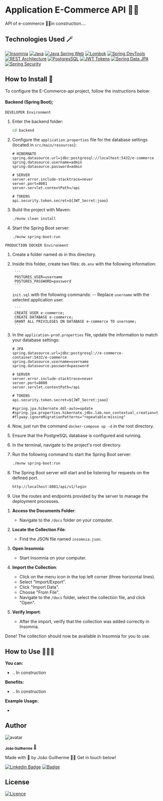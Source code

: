 

# Application E-Commerce API 🏪👜

API of e-commerce 🤰🏽in construction....

## Technologies Used 🪄

  [![Insomnia](https://img.shields.io/badge/Insomnia-5849BE?style=for-the-badge&logo=insomnia&logoColor=white)](https://insomnia.rest/)
  [![Java](https://img.shields.io/badge/Java-ED8B00?style=for-the-badge&logo=openjdk&logoColor=white)](https://www.java.com/)
  [![Java Spring Web](https://img.shields.io/badge/Java%20Spring%20Web-6DB33F?style=for-the-badge&logo=spring&logoColor=white)](https://spring.io/projects/spring-boot)
  [![Lombok](https://img.shields.io/badge/Lombok-BC4521?style=for-the-badge&logo=lombok&logoColor=white)](https://projectlombok.org/)
  [![Spring DevTools](https://img.shields.io/badge/Spring%20DevTools-6DB33F?style=for-the-badge&logo=spring&logoColor=white)](https://docs.spring.io/spring-boot/docs/current/reference/html/using.html#using.devtools)
  [![REST Architecture](https://img.shields.io/badge/REST%20Architecture-blue?style=for-the-badge&logo=rest&logoColor=white)](https://www.redhat.com/en/topics/api/what-is-a-rest-api)
  [![PostgresSQL](https://img.shields.io/badge/PostgresSQL-336791?style=for-the-badge&logo=postgresql&logoColor=white)](https://www.postgresql.org/)
  [![JWT Tokens](https://img.shields.io/badge/JWT%20Tokens-6DB33F?style=for-the-badge&logo=spring&logoColor=white)](https://jwt.io/)
  [![Spring Data JPA](https://img.shields.io/badge/Spring%20Data%20JPA-6DB33F?style=for-the-badge&logo=spring&logoColor=white)](https://spring.io/projects/spring-data-jpa)
  [![Spring Security](https://img.shields.io/badge/Spring%20Security-6DB33F?style=for-the-badge&logo=spring&logoColor=white)](https://spring.io/projects/spring-security)

## How to Install 🔑

To configure the E-Commerce-api project, follow the instructions below:

#### Backend (Spring Boot);

`DEVELOPER Environment`

1. Enter the backend folder:
   ```bash
   cd backend
   ```

2. Configure the `application.properties` file for the database settings (located in `src/main/resources`):

    ```properties
    # HIBERNATE
    spring.datasource.url=jdbc:postgresql://localhost:5432/e-commerce
    spring.datasource.username=admin
    spring.datasource.password=admin
    
    # SERVER
    server.error.include-stacktrace=never
    server.port=8081
    server.servlet.contextPath=/api
    
    # TOKENS
    api.security.token.secret=${JWT_Secret:joao}
    ```

3. Build the project with Maven:
   ```bash
   ./mvnw clean install
   ```

4. Start the Spring Boot server:
   ```bash
   ./mvnw spring-boot:run
   ```

`PRODUCTION DOCKER Environment`

1. Create a folder named `db` in this directory.
2. Inside this folder, create two files:
   `db.env` with the following information:

        ```
        POSTGRES_USER=username
        POSTGRES_PASSWORD=password
        ```

   `init.sql` with the following commands:
      -- Replace `username` with the selected application user.

        ```
        CREATE USER e-commerce;
        CREATE DATABASE e-commerce;
        GRANT ALL PRIVILEGES ON DATABASE e-commerce TO username;
        ```

3. In the `application-prod.properties` file, update the information to match your database settings:

    ```
    # JPA
    spring.datasource.url=jdbc:postgresql://e-commerce-container:5432/e-commerce
    spring.datasource.username=username
    spring.datasource.password=password
    
    # SERVER
    server.error.include-stacktrace=never
    server.port=8080
    server.servlet.contextPath=/api
    
    # TOKENS
    api.security.token.secret=${JWT_Secret:joao}
    
    #spring.jpa.hibernate.ddl-auto=update
    #spring.jpa.properties.hibernate.jdbc.lab.non_contextual_creation=true
    #flyway.ignoreMigrationPatterns="repeatable:missing"
    ```

4. Now, just run the command `docker-compose up -d` in the root directory.

1. Ensure that the PostgreSQL database is configured and running.
2. In the terminal, navigate to the project's root directory.
3. Run the following command to start the Spring Boot server:

   ```bash
   ./mvnw spring-boot:run
   ```

4. The Spring Boot server will start and be listening for requests on the defined port.

    ```bash
    http://localhost:8081/api/v1/login
    ```

5. Use the routes and endpoints provided by the server to manage the deployment processes.

<!-- Documentation link: https://doc-E-Commerce-api.netlify.app/#req_57f32835a4da4a64946ef9bff6a1330e -->

1. **Access the Documents Folder**:
    - Navigate to the `/docs` folder on your computer.

2. **Locate the Collection File**:
    - Find the JSON file named `insomnia.json`.

3. **Open Insomnia**:
    - Start Insomnia on your computer.

4. **Import the Collection**:
    - Click on the menu icon in the top left corner (three horizontal lines).
    - Select "Import/Export".
    - Click "Import Data".
    - Choose "From File".
    - Navigate to the `/docs` folder, select the collection file, and click "Open".

5. **Verify Import**:
    - After the import, verify that the collection was added correctly in Insomnia.

Done! The collection should now be available in Insomnia for you to use.

## How to Use 👨🏽‍🏫
**You can:**

* .. In construction



**Benefits:**

* .. In construction


**Example Usage:**

* 

## Author


![avatar](https://images.weserv.nl/?url=https://avatars.githubusercontent.com/u/80895578?v=4?v=4&h=100&w=100&fit=cover&mask=circle&maxage=7d)

<sub><b>João Guilherme</b></sub></h4> <a href="https://github.com/JoaoG23/">🚀</a>

Made with 🤭 by João Guilherme 👋🏽 Get in touch below!

[![Linkedin Badge](https://img.shields.io/badge/-Joao-blue?style=flat-square&logo=Linkedin&logoColor=white&link=https://www.linkedin.com/in/jaoo/)](https://www.linkedin.com/in/joaog123/)
[![Badge](https://img.shields.io/badge/-joaoguilherme94@live.com-c80?style=flat-square&logo=Microsoft&logoColor=white&link=mailto:joaoguilherme94@live.com)](mailto:joaoguilherme94@live.com)

## License

[![Licence](https://img.shields.io/github/license/Ileriayo/markdown-badges?style=for-the-badge)](./LICENSE)